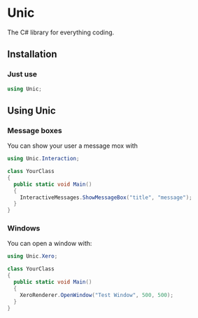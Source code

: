 # Unic
The C# library for everything coding.

## Installation
### Just use
```cs
using Unic;
```
## Using Unic
### Message boxes
You can show your user a message mox with
```cs
using Unic.Interaction;

class YourClass
{
  public static void Main()
  {
    InteractiveMessages.ShowMessageBox("title", "message");
  }
}
```
### Windows
You can open a window with:
```cs
using Unic.Xero;

class YourClass
{
  public static void Main()
  {
    XeroRenderer.OpenWindow("Test Window", 500, 500);
  }
}
```
